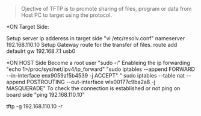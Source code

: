 >Ojective of TFTP is to promote sharing of files, program or data from Host PC to target using the protocol.

*ON Target Side:

Setup server ip adderess in target side "vi /etc/resolv.conf"
  nameserver 192.168.110.10
Setup Gateway route for the transfer of files. route add defaulrt gw 192.168.7.1 usb0

*ON HOST Side
Become a root user "sudo -i"
Enableing the ip forwarding "echo 1>/proc/sys/net/ipv4/ip_forward"
  "sudo iptables --append FORWARD --in-interface enx9059af5b4539 -j ACCEPT"
  " sudo iptables --table nat --append POSTROUTING --out-interface wlx00177c9ba2a8 -j MASQUERADE"
To check the connection is established or not ping on board side "ping 192.168.110.10"

tftp -g 192.168.110.10 -r <filename> 
